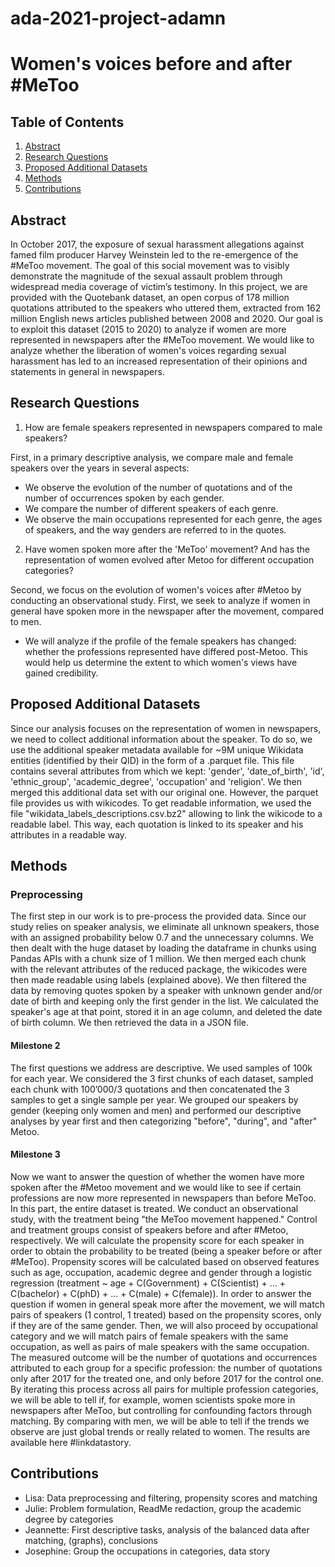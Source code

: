 # ada-2021-project-adamn
# Women's voices before and after #MeToo
## Table of Contents
1. [Abstract](#abstract)
2. [Research Questions](#research-questions)
3. [Proposed Additional Datasets](#proposed-additional-datasets)
4. [Methods](#methods)
5. [Contributions](#Contributions)

## Abstract
In October 2017, the exposure of sexual harassment allegations against famed film producer Harvey Weinstein led to the re-emergence of the #MeToo movement. The goal of this social movement was to visibly demonstrate the magnitude of the sexual assault problem through widespread media coverage of victim’s testimony. In this project, we are provided with the Quotebank dataset, an open corpus of 178 million quotations attributed to the speakers who uttered them, extracted from 162 million English news articles published between 2008 and 2020. Our goal is to exploit this dataset (2015 to 2020) to analyze if women are more represented in newspapers after the #MeToo movement. We would like to analyze whether the liberation of women's voices regarding sexual harassment has led to an increased representation of their opinions and statements in general in newspapers.

## Research Questions
1. How are female speakers represented in newspapers compared to male speakers?

First, in a primary descriptive analysis, we compare male and female speakers over the years in several aspects:
- We observe the evolution of the number of quotations and of the number of occurrences spoken by each gender. 
- We compare the number of different speakers of each genre.
- We observe the main occupations represented for each genre, the ages of speakers, and the way genders are referred to in the quotes.
2. Have women spoken more after the 'MeToo' movement? And has the representation of women evolved after Metoo for different occupation categories?

Second, we focus on the evolution of women's voices after #Metoo by conducting an observational study. First, we seek to analyze if women in general have spoken more in the newspaper after the movement, compared to men.
- We will analyze if the profile of the female speakers has changed: whether the professions represented have differed post-Metoo. This would help us determine the extent to which women's views have gained credibility.

## Proposed Additional Datasets
Since our analysis focuses on the representation of women in newspapers, we need to collect additional information about the speaker. To do so, we use the additional speaker metadata available for ~9M unique Wikidata entities (identified by their QID) in the form of a .parquet file. This file contains several attributes from which we kept: 'gender', 'date_of_birth', 'id', 'ethnic_group', 'academic_degree', 'occupation' and 'religion'. We then merged this additional data set with our original one. However, the parquet file provides us with wikicodes. To get readable information, we used the file "wikidata_labels_descriptions.csv.bz2" allowing to link the wikicode to a readable label. This way, each quotation is linked to its speaker and his attributes in a readable way.

## Methods
### Preprocessing
The first step in our work is to pre-process the provided data. Since our study relies on speaker analysis, we eliminate all unknown speakers, those with an assigned probability below 0.7 and the unnecessary columns. We then dealt with the huge dataset by loading the dataframe in chunks using Pandas APIs with a chunk size of 1 million. We then merged each chunk with the relevant attributes of the reduced package, the wikicodes were then made readable using labels (explained above). We then filtered the data by removing quotes spoken by a speaker with unknown gender and/or date of birth and keeping only the first gender in the list. We calculated the speaker's age at that point, stored it in an age column, and deleted the date of birth column. We then retrieved the data in a JSON file. 
#### Milestone 2
The first questions we address are descriptive. We used samples of 100k for each year. We considered the 3 first chunks of each dataset, sampled each chunk with 100’000/3 quotations and then concatenated the 3 samples to get a single sample per year. We grouped our speakers by gender (keeping only women and men) and performed our descriptive analyses by year first and then categorizing "before", "during", and "after" Metoo.
#### Milestone 3
Now we want to answer the question of whether the women have more spoken after the #Metoo movement and we would like to see if certain professions are now more represented in newspapers than before MeToo. In this part, the entire dataset is treated. We conduct an observational study, with the treatment being "the MeToo movement happened." Control and treatment groups consist of speakers before and after #Metoo, respectively. We will calculate the propensity score for each speaker in order to obtain the probability to be treated (being a speaker before or after #MeToo). Propensity scores will be calculated based on observed features such as age, occupation, academic degree and gender through a logistic regression (treatment ~ age + C(Government) + C(Scientist) + … + C(bachelor) + C(phD) + ... + C(male) + C(female)). In order to answer the question if women in general speak more after the movement, we will match pairs of speakers (1 control, 1 treated) based on the propensity scores, only if they are of the same gender. Then, we will also proceed by occupational category and we will match pairs of female speakers with the same occupation, as well as pairs of male speakers with the same occupation. The measured outcome will be the number of quotations and occurrences attributed to each group for a specific profession: the number of quotations only after 2017 for the treated one, and only before 2017 for the control one. By iterating this process across all pairs for multiple profession categories, we will be able to tell if, for example, women scientists spoke more in newspapers after MeToo, but controlling for confounding factors through matching. By comparing with men, we will be able to tell if the trends we observe are just global trends or really related to women. The results are available here #linkdatastory.

## Contributions
- Lisa: Data preprocessing and filtering, propensity scores and matching
-	Julie: Problem formulation, ReadMe redaction, group the academic degree by categories
-	Jeannette: First descriptive tasks, analysis of the balanced data after matching, (graphs), conclusions
-	Josephine: Group the occupations in categories, data story

